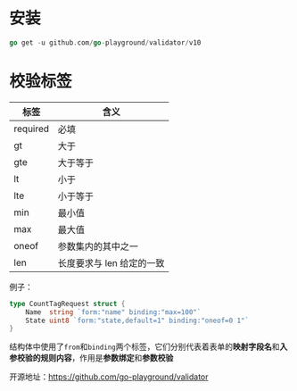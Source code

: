 # 安装

```go
go get -u github.com/go-playground/validator/v10
```

# 校验标签

| 标签     | 含义                      |
| -------- | ------------------------- |
| required | 必填                      |
| gt       | 大于                      |
| gte      | 大于等于                  |
| lt       | 小于                      |
| lte      | 小于等于                  |
| min      | 最小值                    |
| max      | 最大值                    |
| oneof    | 参数集内的其中之一        |
| len      | 长度要求与 len 给定的一致 |

例子：

```go
type CountTagRequest struct {
	Name  string `form:"name" binding:"max=100"`
	State uint8 `form:"state,default=1" binding:"oneof=0 1"`
}
```

结构体中使用了`from`和`binding`两个标签，它们分别代表着表单的**映射字段名**和**入参校验的规则内容**，作用是**参数绑定**和**参数校验**



开源地址：https://github.com/go-playground/validator